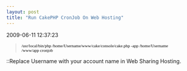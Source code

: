 ```yaml
---
layout: post
title: "Run CakePHP CronJob On Web Hosting"
---
```


<p class='meta'>2009-06-11 12:37:23</p>

<blockquote><span class="Apple-style-span" style="border-collapse: separate; color: #000000; font-family: 'Times New Roman'; font-size: 16px; font-style: normal; font-variant: normal; font-weight: normal; letter-spacing: normal; line-height: normal; orphans: 2; text-indent: 0px; text-transform: none; white-space: normal; widows: 2; word-spacing: 0px;"><span class="Apple-style-span" style="font-family: Verdana; font-size: 11px; white-space: pre;">/usr/local/bin/php /home/Username/www/cake/console/cake.php -app /home/</span></span><span class="Apple-style-span" style="border-collapse: separate; color: #000000; font-family: 'Times New Roman'; font-size: 16px; font-style: normal; font-variant: normal; font-weight: normal; letter-spacing: normal; line-height: normal; orphans: 2; text-indent: 0px; text-transform: none; white-space: normal; widows: 2; word-spacing: 0px;"><span class="Apple-style-span" style="font-family: Verdana; font-size: 11px; white-space: pre;">Username</span></span><span class="Apple-style-span" style="border-collapse: separate; color: #000000; font-family: 'Times New Roman'; font-size: 16px; font-style: normal; font-variant: normal; font-weight: normal; letter-spacing: normal; line-height: normal; orphans: 2; text-indent: 0px; text-transform: none; white-space: normal; widows: 2; word-spacing: 0px;"><span class="Apple-style-span" style="font-family: Verdana; font-size: 11px; white-space: pre;">/www/app cronjob</span></span></blockquote>
::Replace Username with your account name in Web Sharing Hosting.